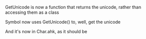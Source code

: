 GetUnicode is now a function that returns the unicode, rather than accessing them as a class

Symbol now uses GetUnicode() to, well, get the unicode

And it's now in Char.ahk, as it should be
